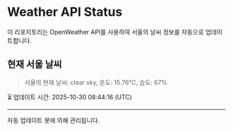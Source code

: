 
# Weather API Status

이 리포지토리는 OpenWeather API를 사용하여 서울의 날씨 정보를 자동으로 업데이트합니다.

## 현재 서울 날씨
> 서울의 현재 날씨: clear sky, 온도: 15.76°C, 습도: 67%

⏳ 업데이트 시간: 2025-10-30 08:44:16 (UTC)

---
자동 업데이트 봇에 의해 관리됩니다.
